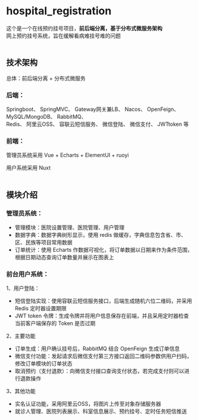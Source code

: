 # hospital_registration
这个是一个在线预约挂号项目，**前后端分离，基于分布式微服务架构**<br>
网上预约挂号系统，旨在缓解看病难挂号难的问题
<br><br>

## 技术架构
总体：前后端分离 + 分布式微服务
### 后端：
Springboot、 SpringMVC、 Gateway网关兼LB、 Nacos、 OpenFeign、 MySQL/MongoDB、 RabbitMQ、<br> Redis、 阿里云OSS、 容联云短信服务、 微信登陆、 微信支付、 JWTtoken 等

### 前端：
管理员系统采用 Vue + Echarts + ElementUI + ruoyi

用户系统采用 Nuxt
<br><br>

## 模块介绍
### 管理员系统：
- 管理模块：医院设置管理、医院管理、用户管理<br>
- 数据字典：数据字典树形显示，使用 redis 做缓存，字典信息包含省、市、区、民族等项目常用数据<br>
- 订单统计：使用 Echarts 作数据可视化，将订单数据以日期来作为条件范围，根据日期动态查询订单数量并展示在图表上<br>
### 前台用户系统：
1、用户登陆：<br>
- 短信登陆实现：使用容联云短信服务接口，后端生成随机六位二维码，并采用 Redis 定时器设置期限<br>
- JWT token 令牌：生成令牌并将用户信息保存在前端，并且采用定时器检查当前客户端保存的 Token 是否过期

2、主要功能
- 订单生成：用户确认挂号后，RabbitMQ 结合 OpenFeign 生成订单信息<br>
- 微信支付功能：发起请求后微信支付第三方接口返回二维码参数供用户扫码，修改订单模块的订单状态<br>
- 取消预约（支付退款）：向微信支付接口查询支付状态，若完成支付则可以进行退款操作<br>

3、其他功能
- 实名认证功能，采用阿里云OSS，将图片上传至对象存储服务器<br>
- 就诊人管理、医院列表展示、科室信息展示、预约挂号、定时任务短信推送
